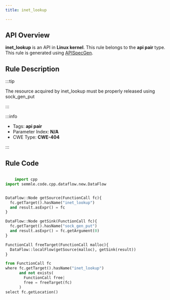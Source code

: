 ```yaml
---
title: inet_lookup

---
```



## API Overview
**inet_lookup** is an API in **Linux kernel**. This rule belongs to the **api pair** type. This rule is generated using [APISpecGen](../../tools/APISpecGen).
## Rule Description

:::tip

The resource acquired by inet_lookup must be properly released using sock_gen_put

:::

:::info

- Tags: **api pair**
- Parameter Index: **N/A**
- CWE Type: **CWE-404**

:::

## Rule Code
```python

    import cpp
import semmle.code.cpp.dataflow.new.DataFlow


DataFlow::Node getSource(FunctionCall fc){
  fc.getTarget().hasName("inet_lookup")
  and result.asExpr() = fc
}

DataFlow::Node getSink(FunctionCall fc){
  fc.getTarget().hasName("sock_gen_put")
  and result.asExpr() = fc.getArgument(0)
}

FunctionCall freeTarget(FunctionCall malloc){
  DataFlow::localFlow(getSource(malloc), getSink(result))
}

from FunctionCall fc
where fc.getTarget().hasName("inet_lookup")
      and not exists(
        FunctionCall free| 
        free = freeTarget(fc)
      )
select fc.getLocation()

    
```